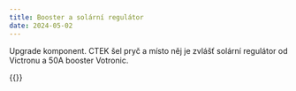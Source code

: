 ```yaml
---
title: Booster a solární regulátor
date: 2024-05-02
---
```

Upgrade komponent. CTEK šel pryč a místo něj je zvlášť solární regulátor
od Victronu a 50A booster Votronic.

{{<gallery>}}
